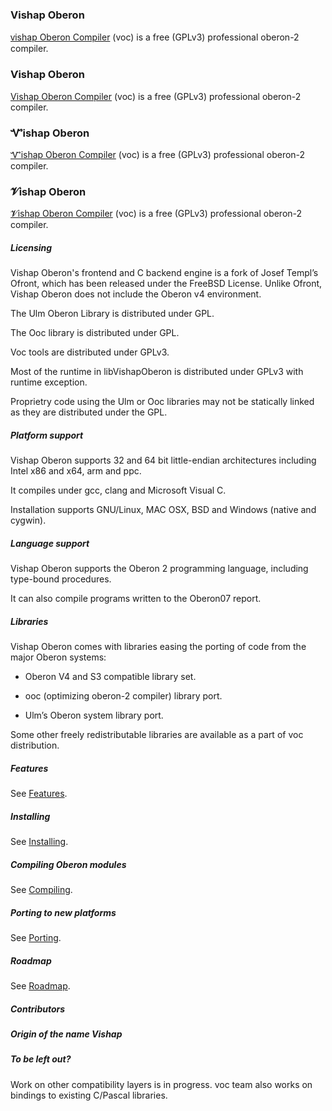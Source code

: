 ### Vishap Oberon

[ⱱishap Oberon Compiler](http://oberon.vishap.am) (voc) is a free (GPLv3) professional oberon-2 compiler.



### Ѵishap Oberon

[Ѵishap Oberon Compiler](http://oberon.vishap.am) (voc) is a free (GPLv3) professional oberon-2 compiler.



### Ꮙishap Oberon

[Ꮙishap Oberon Compiler](http://oberon.vishap.am) (voc) is a free (GPLv3) professional oberon-2 compiler.



### 𝓥ishap Oberon

[𝓥ishap Oberon Compiler](http://oberon.vishap.am) (voc) is a free (GPLv3) professional oberon-2 compiler.



##### Licensing

Vishap Oberon's frontend and C backend engine is a fork of Josef Templ’s Ofront, which has been released
under the FreeBSD License. Unlike Ofront, Vishap Oberon does not include the Oberon v4 environment.

The Ulm Oberon Library is distributed under GPL.

The Ooc library is distributed under GPL.

Voc tools are distributed under GPLv3.

Most of the runtime in libVishapOberon is distributed under GPLv3 with runtime exception.

Proprietry code using the Ulm or Ooc libraries may not be statically linked as they are
distributed under the GPL.


##### Platform support

Vishap Oberon supports 32 and 64 bit little-endian architectures including Intel x86 and x64, arm and ppc.

It compiles under gcc, clang and Microsoft Visual C.

Installation supports GNU/Linux, MAC OSX, BSD and Windows (native and cygwin).

##### Language support

Vishap Oberon supports the Oberon 2 programming language, including type-bound procedures.

It can also compile programs written to the Oberon07 report.


##### Libraries

Vishap Oberon comes with libraries easing the porting of code from the major
Oberon systems:

 - Oberon V4 and S3 compatible library set.

 - ooc (optimizing oberon-2 compiler) library port.

 - Ulm’s Oberon system library port.

Some other freely redistributable libraries are available as a part of voc distribution.


##### Features

See [Features](/doc/Features.md).

##### Installing

See [Installing](/doc/Installing.md).

##### Compiling Oberon modules

See [Compiling](/doc/Compiling.md).

##### Porting to new platforms

See [Porting](/doc/Porting.md).

##### Roadmap

See [Roadmap](/doc/Roadmap.md).

##### Contributors

##### Origin of the name Vishap

##### To be left out?

Work on other compatibility layers is in progress.
voc team also works on bindings to existing C/Pascal libraries.
